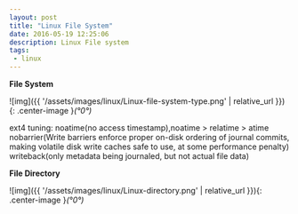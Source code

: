 ```yaml
---
layout: post
title: "Linux File System"
date: 2016-05-19 12:25:06
description: Linux File system
tags: 
 - linux
---
```


**File System**

![img]({{ '/assets/images/linux/Linux-file-system-type.png' | relative_url }}){: .center-image }*(°0°)*

ext4 tuning: 
noatime(no access timestamp),noatime > relatime > atime
nobarrier(Write barriers enforce proper on-disk ordering of journal commits, making volatile disk write caches safe to use, at some performance penalty)
writeback(only metadata being journaled, but not actual file data)

**File Directory**

![img]({{ '/assets/images/linux/Linux-directory.png' | relative_url }}){: .center-image }*(°0°)*

